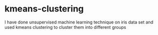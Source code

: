# kmeans-clustering
I have done unsupervised machine learning technique on iris data set and used kmeans clustering to cluster them into different groups
